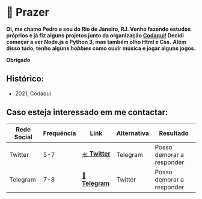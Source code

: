# 👋 Prazer

**Oi, me chamo Pedro e sou do Rio de Janeiro, RJ. Venho fazendo estudos próprios e já fiz alguns projetos junto da organização [Codaqui!](https://codaqui.dev) Decidi começar a ver Node.js e Python 3, mas também olho Html e Css.**
**Além disso tudo, tenho alguns *hobbies* como ouvir música e jogar alguns jogos.**

**Obrigado**

**Histórico:**
 - 
 - 2021, Codaqui

**Caso esteja interessado em me contactar:**
 - 
| Rede Social | Frequência | Link | Alternativa | Resultado |
| --- | --- | --- | --- | --- |
| Twitter | 5-7 | [🛸 **Twitter**](https://twitter.com/pedrocvaranda)  | Telegram | Posso demorar a responder |
| Telegram | 7-8 | [🚀 **Telegram**](https://t.me/pcvaranda)  | Twitter | Posso demorar a responder |
